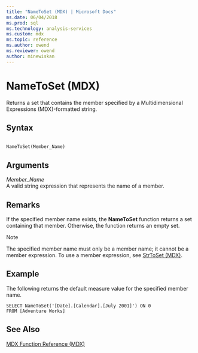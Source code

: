 ```yaml
---
title: "NameToSet (MDX) | Microsoft Docs"
ms.date: 06/04/2018
ms.prod: sql
ms.technology: analysis-services
ms.custom: mdx
ms.topic: reference
ms.author: owend
ms.reviewer: owend
author: minewiskan
---
```

# NameToSet (MDX)


  Returns a set that contains the member specified by a Multidimensional Expressions (MDX)-formatted string.  
  
## Syntax  
  
```  
  
NameToSet(Member_Name)   
```  
  
## Arguments  
 *Member_Name*  
 A valid string expression that represents the name of a member.  
  
## Remarks  
 If the specified member name exists, the **NameToSet** function returns a set containing that member. Otherwise, the function returns an empty set.  
  
> [!NOTE]  
>  The specified member name must only be a member name; it cannot be a member expression. To use a member expression, see [StrToSet &#40;MDX&#41;](../mdx/strtoset-mdx.md).  
  
## Example  
 The following returns the default measure value for the specified member name.  
  
```  
SELECT NameToSet('[Date].[Calendar].[July 2001]') ON 0  
FROM [Adventure Works]  
```  
  
## See Also  
 [MDX Function Reference &#40;MDX&#41;](../mdx/mdx-function-reference-mdx.md)  
  
  
